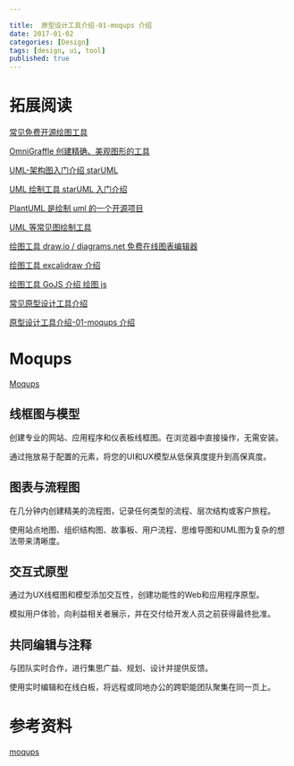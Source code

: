 ```yaml
---

title:  原型设计工具介绍-01-moqups 介绍
date: 2017-01-02
categories: [Design]
tags: [design, ui, tool]
published: true
---
```


# 拓展阅读

[常见免费开源绘图工具](https://houbb.github.io/2017/01/01/design-tool-01-overview)

[OmniGraffle 创建精确、美观图形的工具](https://houbb.github.io/2017/01/01/design-tool-02-omniGraffle-intro)

[UML-架构图入门介绍 starUML](https://houbb.github.io/2017/01/01/design-tool-03-uml-intro)

[UML 绘制工具 starUML 入门介绍](https://houbb.github.io/2017/01/01/design-tool-04-staruml-intro)

[PlantUML 是绘制 uml 的一个开源项目](https://houbb.github.io/2017/01/01/design-tool-04-uml-plantuml)

[UML 等常见图绘制工具](https://houbb.github.io/2017/01/01/design-tool-04-uml-tools)

[绘图工具 draw.io / diagrams.net 免费在线图表编辑器](https://houbb.github.io/2017/01/01/design-tool-05-draw-io-intro)

[绘图工具 excalidraw 介绍](https://houbb.github.io/2017/01/01/design-tool-06-excalidraw-intro)

[绘图工具 GoJS 介绍 绘图 js](https://houbb.github.io/2017/01/01/design-tool-07-go-js-intro)

[常见原型设计工具介绍](https://houbb.github.io/2017/01/01/design-tool-ui-00-design)

[原型设计工具介绍-01-moqups 介绍](https://houbb.github.io/2017/01/01/design-tool-ui-design-01-moqups)





# Moqups

[Moqups](https://moqups.com/)

## 线框图与模型

创建专业的网站、应用程序和仪表板线框图。在浏览器中直接操作，无需安装。

通过拖放易于配置的元素，将您的UI和UX模型从低保真度提升到高保真度。

## 图表与流程图

在几分钟内创建精美的流程图，记录任何类型的流程、层次结构或客户旅程。

使用站点地图、组织结构图、故事板、用户流程、思维导图和UML图为复杂的想法带来清晰度。

## 交互式原型

通过为UX线框图和模型添加交互性，创建功能性的Web和应用程序原型。

模拟用户体验，向利益相关者展示，并在交付给开发人员之前获得最终批准。

## 共同编辑与注释

与团队实时合作，进行集思广益、规划、设计并提供反馈。

使用实时编辑和在线白板，将远程或同地办公的跨职能团队聚集在同一页上。

# 参考资料

[moqups](https://moqups.com/)


